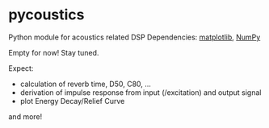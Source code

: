 # pycoustics
Python module for acoustics related DSP
Dependencies: [matplotlib](http://matplotlib.org), [NumPy](http://www.numpy.org)

Empty for now! Stay tuned. 

Expect:
- calculation of reverb time, D50, C80, ...
- derivation of impulse response from input (/excitation) and output signal
- plot Energy Decay/Relief Curve

and more!
